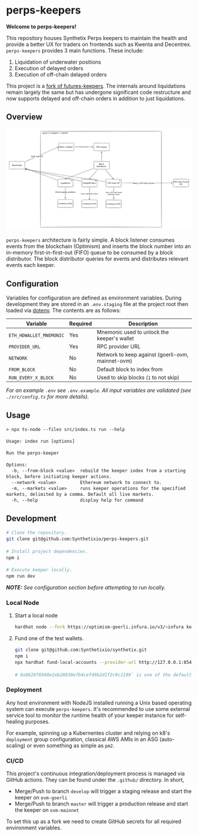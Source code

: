 # perps-keepers

**Welcome to perps-keepers!**

This repository houses Synthetix Perps keepers to maintain the health and provide a better UX for traders on frontends such as Kwenta and Decentrex. `perps-keepers` provides 3 main functions. These include:

1. Liquidation of underwater positions
1. Execution of delayed orders
1. Execution of off-chain delayed orders

This project is a [fork of futures-keepers](https://github.com/Synthetixio/futures-keepers). The internals around liquidations remain largely the same but has undergone significant code restructure and now supports delayed and off-chain orders in addition to just liquidations.

## Overview

![overview](./assets/perpsv2_overview.png)

`perps-keepers` architecture is fairly simple. A block listener consumes events from the blockchain (Optimism) and inserts the block number into an in-memory first-in-first-out (FIFO) queue to be consumed by a block distributor. The block distributor queries for events and distributes relevant events each keeper.

## Configuration

Variables for configuration are defined as environment variables. During development they are stored in an `.env.staging` file at the project root then loaded via [dotenv](https://www.npmjs.com/package/dotenv). The contents are as follows:

| Variable                | Required | Description                                       |
| ----------------------- | -------- | ------------------------------------------------- |
| `ETH_HDWALLET_MNEMONIC` | Yes      | Mnemonic used to unlock the keeper's wallet       |
| `PROVIDER_URL`          | Yes      | RPC provider URL                                  |
| `NETWORK`               | No       | Network to keep against (goerli-ovm, mainnet-ovm) |
| `FROM_BLOCK`            | No       | Default block to index from                       |
| `RUN_EVERY_X_BLOCK`     | No       | Used to skip blocks (`1` to not skip)             |

_For an example `.env` see `.env.example`. All input variables are validated (see `./src/config.ts` for more details)._

## Usage

```
> npx ts-node --files src/index.ts run --help

Usage: index run [options]

Run the perps-keeper

Options:
  -b, --from-block <value>  rebuild the keeper index from a starting block, before initiating keeper actions.
  --network <value>         Ethereum network to connect to.
  -m, --markets <value>     runs keeper operations for the specified markets, delimited by a comma. Default all live markets.
  -h, --help                display help for command
```

## Development

```bash
# Clone the repository.
git clone git@github.com:Synthetixio/perps-keepers.git

# Install project dependencies.
npm i

# Execute keeper locally.
npm run dev
```

_**NOTE:** See configuration section before attempting to run locally._

### Local Node

1. Start a local node

   ```bash
   hardhat node --fork https://optimism-goerli.infura.io/v3/<infura key>`
   ```

1. Fund one of the test wallets.

   ```bash
   git clone git@github.com:Synthetixio/synthetix.git
   npm i
   npx hardhat fund-local-accounts --provider-url http://127.0.0.1:8545/ --target-network goerli-ovm --deployment-path ./publish/deployed/goerli-ovm/ --use-ovm --private-key $GOERLI_OVM_FUTURES_DEPLOYER_PRIVATE_KEY --account 0x8626f6940e2eb28930efb4cef49b2d1f2c9c1199

   # 0x8626f6940e2eb28930efb4cef49b2d1f2c9c1199` is one of the default accounts from hardhat node --fork
   ```

### Deployment

Any host environment with NodeJS installed running a Unix based operating system can execute `perps-keepers`. It's recommended to use some external service tool to monitor the runtime health of your keeper instance for self-healing purposes.

For example, spinning up a Kubernentes cluster and relying on k8's `deployment` group configuration, classical AWS AMIs in an ASG (auto-scaling) or even something as simple as `pm2`.

### CI/CD

This project's continuous integration/deployment process is managed via GitHub actions. They can be found under the `.github/` directory. In short,

- Merge/Push to branch `develop` will trigger a staging release and start the keeper on `ovm-goerli`
- Merge/Push to branch `master` will trigger a production release and start the keeper on `ovm-mainnet`

To set this up as a fork we need to create GitHub secrets for all required environment variables.
